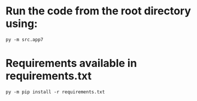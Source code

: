 # Run the code from the root directory using:
`py -m src.app7`

# Requirements available in requirements.txt
`py -m pip install -r requirements.txt`
